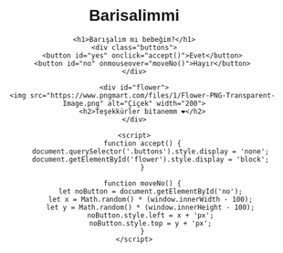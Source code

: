 # Barisalimmi
<!DOCTYPE html>
<html lang="tr">
<head>
    <meta charset="UTF-8">
    <meta name="viewport" content="width=device-width, initial-scale=1.0">
    <title>Barışalım mı bebeğim?</title>
    <style>
        body {
            text-align: center;
            font-family: Arial, sans-serif;
            margin-top: 100px;
        }
        h1 {
            font-size: 28px;
        }
        .buttons {
            margin-top: 20px;
        }
        button {
            padding: 10px 20px;
            font-size: 20px;
            cursor: pointer;
            border: none;
            border-radius: 5px;
        }
        #yes {
            background-color: green;
            color: white;
        }
        #no {
            background-color: red;
            color: white;
            position: absolute;
        }
        #flower {
            display: none;
            margin-top: 20px;
        }
    </style>
</head>
<body>

    <h1>Barışalım mı bebeğim?</h1>
    <div class="buttons">
        <button id="yes" onclick="accept()">Evet</button>
        <button id="no" onmouseover="moveNo()">Hayır</button>
    </div>

    <div id="flower">
        <img src="https://www.pngmart.com/files/1/Flower-PNG-Transparent-Image.png" alt="Çiçek" width="200">
        <h2>Teşekkürler bitanemm ❤️</h2>
    </div>

    <script>
        function accept() {
            document.querySelector('.buttons').style.display = 'none';
            document.getElementById('flower').style.display = 'block';
        }

        function moveNo() {
            let noButton = document.getElementById('no');
            let x = Math.random() * (window.innerWidth - 100);
            let y = Math.random() * (window.innerHeight - 100);
            noButton.style.left = x + 'px';
            noButton.style.top = y + 'px';
        }
    </script>

</body>
</html>

